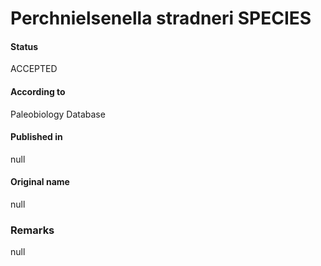 Perchnielsenella stradneri SPECIES
=======

#### Status
ACCEPTED

#### According to
Paleobiology Database

#### Published in
null

#### Original name
null

### Remarks
null